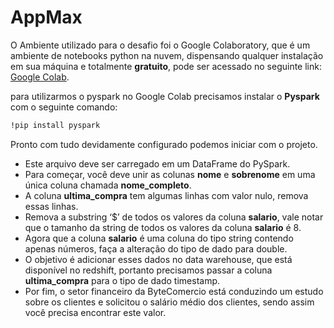 # AppMax

O Ambiente utilizado para o desafio foi o Google Colaboratory, que é um ambiente de notebooks python na nuvem, dispensando qualquer instalação em sua máquina e totalmente **gratuito**, pode ser acessado no seguinte link: [Google Colab](https://colab.research.google.com/).

para utilizarmos o pyspark no Google Colab precisamos instalar o **Pyspark** com o seguinte comando:
```bash
!pip install pyspark
```
Pronto com tudo devidamente configurado podemos iniciar com o projeto. 

- Este arquivo deve ser carregado em um DataFrame do PySpark.
- Para começar, você deve unir as colunas **nome** e **sobrenome** em uma única coluna
chamada **nome_completo**.
- A coluna **ultima_compra** tem algumas linhas com valor nulo, remova essas linhas.
- Remova a substring ‘$’ de todos os valores da coluna **salario**, vale notar que o tamanho da string de todos os valores da coluna **salario** é 8.
- Agora que a coluna **salario** é uma coluna do tipo string contendo apenas números, faça a alteração do tipo de dado para double.
- O objetivo é adicionar esses dados no data warehouse, que está disponível no redshift, portanto precisamos passar a coluna **ultima_compra** para o tipo de dado timestamp.
- Por fim, o setor financeiro da ByteComercio está conduzindo um estudo sobre os clientes e solicitou o salário médio dos clientes, sendo assim você precisa encontrar este valor.
